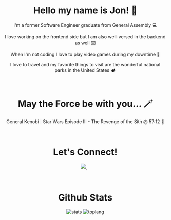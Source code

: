 <h1 align="center">Hello my name is Jon! 🤘</h1>
<div align="center">
  <p>I'm a former Software Engineer graduate from General Assembly 💻</li>
  <p>I love working on the frontend side but I am also well-versed in the backend as well ⌨️ </li>
  <p>When I'm not coding I love to play video games during my downtime 👾 </li>
  <p>I love to travel and my favorite things to visit are the wonderful national parks in the United States 🏕️ </li>
</div>
<br>
<h1 align="center">May the Force be with you... 🪄</h1>
<p align="center">General Kenobi | Star Wars Episode III - The Revenge of the Sith @ 57:12  👋</p>
<br>
<h1 align="center">Let's Connect!</h1>
<p align='center'>
  <a href="https://www.linkedin.com/in/jonvercabraldelacruz/">
    <img src="https://img.shields.io/badge/linkedin-%230077B5.svg?&style=for-the-badge&logo=linkedin&logoColor=white" />
  </a>&nbsp;&nbsp;
</p>
<br>
<h1 align="center">Github Stats</h1>
<p align="center">
  <img src="https://github-readme-stats.vercel.app/api?username=nicknamejv&show_icons=true&theme=radical" alt="stats"</img>
  <img src="https://github-readme-stats.vercel.app/api/top-langs/?username=nicknamejv&layout=compact" alt="toplang"</img
</p>

<!--
**nicknamejv/nicknamejv** is a ✨ _special_ ✨ repository because its `README.md` (this file) appears on your GitHub profile.

Here are some ideas to get you started:

- 🔭 I’m currently working on ...
- 🌱 I’m currently learning ...
- 👯 I’m looking to collaborate on ...
- 🤔 I’m looking for help with ...
- 💬 Ask me about ...
- 📫 How to reach me: ...
- 😄 Pronouns: ...
- ⚡ Fun fact: ...
-->
